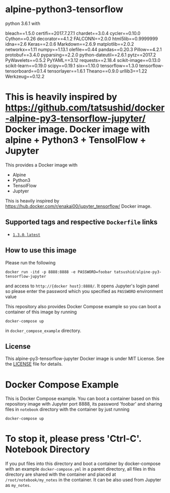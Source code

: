 # alpine-python3-tensorflow
python 3.6.1 with

bleach==1.5.0
certifi==2017.7.27.1
chardet==3.0.4
cycler==0.10.0
Cython==0.26
decorator==4.1.2
FALCONN==2.0.0
html5lib==0.9999999
idna==2.6
Keras==2.0.6
Markdown==2.6.9
matplotlib==2.0.2
networkx==1.11
numpy==1.13.1
olefile==0.44
pandas==0.20.3
Pillow==4.2.1
protobuf==3.4.0
pyparsing==2.2.0
python-dateutil==2.6.1
pytz==2017.2
PyWavelets==0.5.2
PyYAML==3.12
requests==2.18.4
scikit-image==0.13.0
scikit-learn==0.19.0
scipy==0.19.1
six==1.10.0
tensorflow==1.3.0
tensorflow-tensorboard==0.1.4
tensorlayer==1.6.1
Theano==0.9.0
urllib3==1.22
Werkzeug==0.12.2


This is heavily inspired by https://github.com/tatsushid/docker-alpine-py3-tensorflow-jupyter/ Docker image.
Docker image with alpine + Python3 + TensolFlow + Jupyter
=========================================================

This provides a Docker image with

- Alpine
- Python3
- TensolFlow
- Juptyer

This is heavily inspired by https://hub.docker.com/r/enakai00/jupyter_tensorflow/
Docker image.

## Supported tags and respective `Dockerfile` links

- [`1.3.0`, `latest`](https://github.com/tatsushid/docker-alpine-py3-tensorflow-jupyter/blob/master/Dockerfile)

## How to use this image

Please run the following

```shellsession
docker run -itd -p 8888:8888 -e PASSWORD=foobar tatsushid/alpine-py3-tensorflow-jupyter
```

and access to `http://{docker host}:8888/`. It opens Jupyter's login panel so
please enter the password which you specified as `PASSWORD` environment value

This repository also provides Docker Compose example so you can boot a
container of this image by running

```shellsession
docker-compose up
```

in `docker_compose_example` directory.

## License
This alpine-py3-tensorflow-jupyter Docker image is under MIT License. See the
[LICENSE][license] file for details.

[license]: https://github.com/tatsushid/docker-alpine-py3-tensorflow-jupyter/blob/master/LICENSE
Docker Compose Example
======================

This is Docker Compose example. You can boot a container based on this
repository image with Jupyter port 8888, its password 'foobar' and sharing
files in `notebook` directory with the container by just running

```shellsession
docker-compose up
```

To stop it, please press 'Ctrl-C'.
Notebook Directory
==================

If you put files into this directory and boot a container by docker-compose
with an example `docker-compose.yml` in a parent directory, all files in this
directory are shared with the container and placed at `/root/notebook/my_notes`
in the container. It can be also used from Jupyter as `my_notes`.
